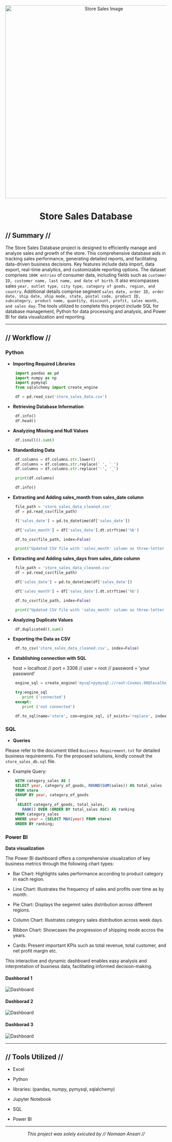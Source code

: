 <div align="center">
<img src="images/banner.png" alt="Store Sales Image" width="600">
<h1> Store Sales Database </h1>
</div>

## // Summary //

The Store Sales Database project is designed to efficiently manage and analyze sales and growth of the store. This comprehensive database aids in tracking sales performance, generating detailed reports, and facilitating data-driven business decisions. Key features include data import, data export, real-time analytics, and customizable reporting options. The dataset comprises `100K entries` of consumer data, including fields such as `customer ID, customer name, last name, and date of birth`. It also encompasses sales `year, outlet type, city type, category of goods, region, and country`. Additional details comprise segment `sales date, order ID, order date, ship date, ship mode, state, postal code, product ID, subcategory, product name, quantity, discount, profit, sales month, and sales day`. The tools utilized to complete this project include SQL for database management, Python for data processing and analysis, and Power BI for data visualization and reporting.

---

## // Workflow //

### Python

- **Importing Required Libraries**

    ```python
     import pandas as pd
     import numpy as np
     import pymysql
     from sqlalchemy import create_engine
    
     df = pd.read_csv('store_sales_data.csv')
    ```

- **Retrieving Database Information**

    ```python
     df.info()
     df.head()
    ```

- **Analyzing Missing and Null Values**

    ```python
     df.isnull().sum()
    ```

- **Standardizing Data**

    ```python
     df.columns = df.columns.str.lower()
     df.columns = df.columns.str.replace(' ', '_')
     df.columns = df.columns.str.replace('-', '_')     
    
     print(df.columns)
    
     df.info()
    ```
- **Extracting and Adding sales_month from sales_date column**

    ```python
     file_path = 'store_sales_data_cleaned.csv'
     df = pd.read_csv(file_path)

     f['sales_date'] = pd.to_datetime(df['sales_date'])

     df['sales_month'] = df['sales_date'].dt.strftime('%b')

     df.to_csv(file_path, index=False)

     print("Updated CSV file with 'sales_month' column as three-letter abbreviation.")
    ```

- **Extracting and Adding sales_days from sales_date column**

    ```python
     file_path = 'store_sales_data_cleaned.csv'
     df = pd.read_csv(file_path)

     df['sales_date'] = pd.to_datetime(df['sales_date'])

     df['sales_month'] = df['sales_date'].dt.strftime('%b')

     df.to_csv(file_path, index=False)

     print("Updated CSV file with 'sales_month' column as three-letter abbreviation.")
    ```

- **Analyzing Duplicate Values**

    ```python
     df.duplicated().sum()
    ```

- **Exporting the Data as CSV**

    ```python
     df.to_csv('store_sales_data_cleaned.csv', index=False)
    ```

- **Establishing connection with SQL**

    host = localhost // port = 3306 // user = root // password = 'your password'
    
    ```python
     engine_sql = create_engine('mysql+pymysql://root:Cosmos.90@localhost:3306/store_sales_db')

     try:engine_sql
        print ('connected')
     except:
        print ('not connected')
    ```

    ```python
     df.to_sql(name='store', con=engine_sql, if_exists='replace', index=False)
    ```

### SQL

- **Queries**

 Please refer to the document titled ``Business Requirement.txt`` for detailed business requirements. For the proposed solutions, kindly consult the ``store_sales_db.sql`` file.
 
 - Example Query:
 
    ```SQL
     WITH category_sales AS (
     SELECT year, category_of_goods, ROUND(SUM(sales)) AS total_sales
     FROM store
     GROUP BY year, category_of_goods
     )
      SELECT category_of_goods, total_sales,
        RANK() OVER (ORDER BY total_sales ASC) AS ranking
     FROM category_sales
     WHERE year = (SELECT MAX(year) FROM store)
     ORDER BY ranking;
    ```
### Power BI

**Data visualization**

The Power BI dashboard offers a comprehensive visualization of key business metrics through the following chart types:

- Bar Chart: Highlights sales performance according to product category in each region.

- Line Chart: Illustrates the frequency of sales and profits over time as by month.

- Pie Chart: Displays the segemnt sales distribution across different regions.

- Column Chart: Illustrates category sales distribution across week days.

- Ribbon Chart: Showcases the progression of shipping mode accros the years.

- Cards: Present important KPIs such as total revenue, total customer, and net profit margin etc.

This interactive and dynamic dashboard enables easy analysis and interpretation of business data, facilitating informed decision-making.


#### Dashborad 1

<img src="images/store_sales_visualization-1.png" alt="Dashboard" align="center">
    
#### Dashborad 2

<img src="images/store_sales_visualization-2.png" alt="Dashboard" align="center">

#### Dashborad 3 

<img src="images/store_sales_visualization-3.png" alt="Dashboard" align="center">
   
---

## // Tools Utilized //

- Excel

- Python

- libraries: (pandas, numpy, pymysql, sqlalchemy)

- Jupyter Notebook

- SQL

- Power BI


---

<p align="center">
  <i>This project was solely exicuted by // Nomaan Ansari //</i>
</p>
